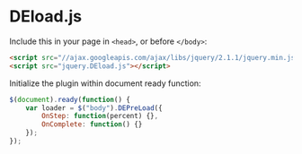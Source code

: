 DEload.js
=========

Include this in your page in `<head>`, or before `</body>`:

```html
<script src="//ajax.googleapis.com/ajax/libs/jquery/2.1.1/jquery.min.js"></script>
<script src="jquery.DEload.js"></script>
```

Initialize the plugin within document ready function:

```javascript
$(document).ready(function() {
    var loader = $("body").DEPreLoad({
        OnStep: function(percent) {},
        OnComplete: function() {}
    });
});
```
